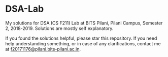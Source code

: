 # DSA-Lab
My solutions for DSA (CS F211) Lab at BITS Pilani, Pilani Campus, Semester 2, 2018-2019.
Solutions are mostly self explanatory. 

If you found the solutions helpful, please star this repository.
If you need help understanding something, or in case of any clarifications, contact me at f20171176@pilani.bits-pilani.ac.in.
